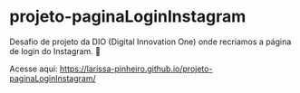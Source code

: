 # projeto-paginaLoginInstagram

Desafio de projeto da DIO (Digital Innovation One) onde recriamos a página de login do Instagram. :slightly_smiling_face:

Acesse aqui: https://larissa-pinheiro.github.io/projeto-paginaLoginInstagram/

